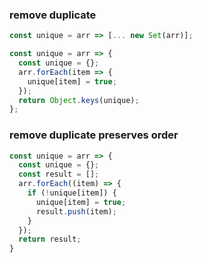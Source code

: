 ### remove duplicate

```js
const unique = arr => [... new Set(arr)];
```

```js
const unique = arr => {
  const unique = {};
  arr.forEach(item => {
    unique[item] = true;
  });
  return Object.keys(unique);
};
```

### remove duplicate preserves order

```js
const unique = arr => {
  const unique = {};
  const result = [];
  arr.forEach((item) => {
    if (!unique[item]) {
      unique[item] = true;
      result.push(item);
    }
  });
  return result;
}
```

